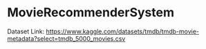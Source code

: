 # MovieRecommenderSystem
Dataset Link: https://www.kaggle.com/datasets/tmdb/tmdb-movie-metadata?select=tmdb_5000_movies.csv

